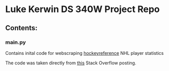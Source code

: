 # Luke Kerwin DS 340W Project Repo

## Contents:
### main.py
Contains inital code for webscraping [hockeyreference](https://www.hockey-reference.com/) NHL player statistics

The code was taken directly from [this](https://stackoverflow.com/questions/63256656/how-i-can-fix-this-beautifulsoup-website-scrape-for-nhl-reference) Stack Overflow posting.

